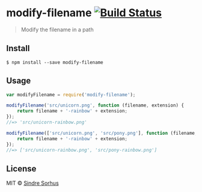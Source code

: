 # modify-filename [![Build Status](https://travis-ci.org/sindresorhus/modify-filename.svg?branch=master)](https://travis-ci.org/sindresorhus/modify-filename)

> Modify the filename in a path


## Install

```
$ npm install --save modify-filename
```


## Usage

```js
var modifyFilename = require('modify-filename');

modifyFilename('src/unicorn.png', function (filename, extension) {
	return filename + '-rainbow' + extension;
});
//=> 'src/unicorn-rainbow.png'

modifyFilename(['src/unicorn.png', 'src/pony.png'], function (filename, extension) {
	return filename + '-rainbow' + extension;
});
//=> ['src/unicorn-rainbow.png', 'src/pony-rainbow.png']
```


## License

MIT © [Sindre Sorhus](http://sindresorhus.com)
